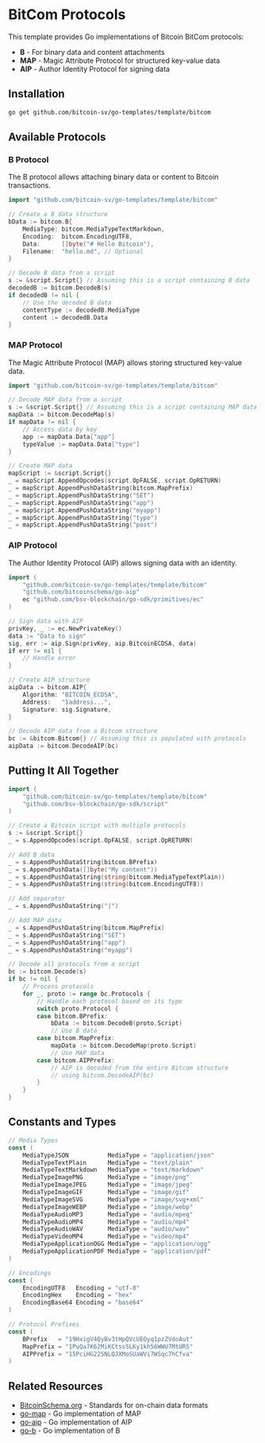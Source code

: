 # BitCom Protocols

This template provides Go implementations of Bitcoin BitCom protocols:

- **B** - For binary data and content attachments
- **MAP** - Magic Attribute Protocol for structured key-value data
- **AIP** - Author Identity Protocol for signing data

## Installation

```bash
go get github.com/bitcoin-sv/go-templates/template/bitcom
```

## Available Protocols

### B Protocol

The B protocol allows attaching binary data or content to Bitcoin transactions.

```go
import "github.com/bitcoin-sv/go-templates/template/bitcom"

// Create a B data structure
bData := bitcom.B{
    MediaType: bitcom.MediaTypeTextMarkdown,
    Encoding:  bitcom.EncodingUTF8,
    Data:      []byte("# Hello Bitcoin"),
    Filename:  "hello.md", // Optional
}

// Decode B data from a script
s := &script.Script{} // Assuming this is a script containing B data
decodedB := bitcom.DecodeB(s)
if decodedB != nil {
    // Use the decoded B data
    contentType := decodedB.MediaType
    content := decodedB.Data
}
```

### MAP Protocol

The Magic Attribute Protocol (MAP) allows storing structured key-value data.

```go
import "github.com/bitcoin-sv/go-templates/template/bitcom"

// Decode MAP data from a script
s := &script.Script{} // Assuming this is a script containing MAP data
mapData := bitcom.DecodeMap(s)
if mapData != nil {
    // Access data by key
    app := mapData.Data["app"]
    typeValue := mapData.Data["type"]
}

// Create MAP data
mapScript := &script.Script{}
_ = mapScript.AppendOpcodes(script.OpFALSE, script.OpRETURN)
_ = mapScript.AppendPushDataString(bitcom.MapPrefix)
_ = mapScript.AppendPushDataString("SET")
_ = mapScript.AppendPushDataString("app")
_ = mapScript.AppendPushDataString("myapp")
_ = mapScript.AppendPushDataString("type")
_ = mapScript.AppendPushDataString("post")
```

### AIP Protocol

The Author Identity Protocol (AIP) allows signing data with an identity.

```go
import (
    "github.com/bitcoin-sv/go-templates/template/bitcom"
    "github.com/bitcoinschema/go-aip"
    ec "github.com/bsv-blockchain/go-sdk/primitives/ec"
)

// Sign data with AIP
privKey, _ := ec.NewPrivateKey()
data := "Data to sign"
sig, err := aip.Sign(privKey, aip.BitcoinECDSA, data)
if err != nil {
    // Handle error
}

// Create AIP structure
aipData := bitcom.AIP{
    Algorithm: "BITCOIN_ECDSA",
    Address:   "1address...",
    Signature: sig.Signature,
}

// Decode AIP data from a Bitcom structure
bc := &bitcom.Bitcom{} // Assuming this is populated with protocols
aipData := bitcom.DecodeAIP(bc)
```

## Putting It All Together

```go
import (
    "github.com/bitcoin-sv/go-templates/template/bitcom"
    "github.com/bsv-blockchain/go-sdk/script"
)

// Create a Bitcoin script with multiple protocols
s := &script.Script{}
_ = s.AppendOpcodes(script.OpFALSE, script.OpRETURN)

// Add B data
_ = s.AppendPushDataString(bitcom.BPrefix)
_ = s.AppendPushData([]byte("My content"))
_ = s.AppendPushDataString(string(bitcom.MediaTypeTextPlain))
_ = s.AppendPushDataString(string(bitcom.EncodingUTF8))

// Add separator
_ = s.AppendPushDataString("|")

// Add MAP data
_ = s.AppendPushDataString(bitcom.MapPrefix)
_ = s.AppendPushDataString("SET")
_ = s.AppendPushDataString("app")
_ = s.AppendPushDataString("myapp")

// Decode all protocols from a script
bc := bitcom.Decode(s)
if bc != nil {
    // Process protocols
    for _, proto := range bc.Protocols {
        // Handle each protocol based on its type
        switch proto.Protocol {
        case bitcom.BPrefix:
            bData := bitcom.DecodeB(proto.Script)
            // Use B data
        case bitcom.MapPrefix:
            mapData := bitcom.DecodeMap(proto.Script)
            // Use MAP data
        case bitcom.AIPPrefix:
            // AIP is decoded from the entire Bitcom structure
            // using bitcom.DecodeAIP(bc)
        }
    }
}
```

## Constants and Types

```go
// Media Types
const (
    MediaTypeJSON           MediaType = "application/json"
    MediaTypeTextPlain      MediaType = "text/plain"
    MediaTypeTextMarkdown   MediaType = "text/markdown"
    MediaTypeImagePNG       MediaType = "image/png"
    MediaTypeImageJPEG      MediaType = "image/jpeg"
    MediaTypeImageGIF       MediaType = "image/gif"
    MediaTypeImageSVG       MediaType = "image/svg+xml"
    MediaTypeImageWEBP      MediaType = "image/webp"
    MediaTypeAudioMP3       MediaType = "audio/mpeg"
    MediaTypeAudioMP4       MediaType = "audio/mp4"
    MediaTypeAudioWAV       MediaType = "audio/wav"
    MediaTypeVideoMP4       MediaType = "video/mp4"
    MediaTypeApplicationOGG MediaType = "application/ogg"
    MediaTypeApplicationPDF MediaType = "application/pdf"
)

// Encodings
const (
    EncodingUTF8   Encoding = "utf-8"
    EncodingHex    Encoding = "hex"
    EncodingBase64 Encoding = "base64"
)

// Protocol Prefixes
const (
    BPrefix   = "19HxigV4QyBv3tHpQVcUEQyq1pzZVdoAut"
    MapPrefix = "1PuQa7K62MiKCtssSLKy1kh56WWU7MtUR5"
    AIPPrefix = "15PciHG22SNLQJXMoSUaWVi7WSqc7hCfva"
)
```

## Related Resources

- [BitcoinSchema.org](https://bitcoinschema.org/) - Standards for on-chain data formats
- [go-map](https://github.com/BitcoinSchema/go-map) - Go implementation of MAP
- [go-aip](https://github.com/BitcoinSchema/go-aip) - Go implementation of AIP
- [go-b](https://github.com/BitcoinSchema/go-b) - Go implementation of B 